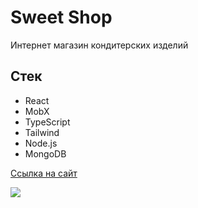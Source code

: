 # Sweet Shop
Интернет магазин кондитерских изделий
## Стек
- React
- MobX
- TypeScript
- Tailwind
- Node.js
- MongoDB

[Ссылка на сайт](http://sweety-shop.herokuapp.com/home)

<img src="https://i.postimg.cc/QtVYw2Mw/Screenshot-2021-11-01-at-16-22-08-Sweet-Shop.png">
